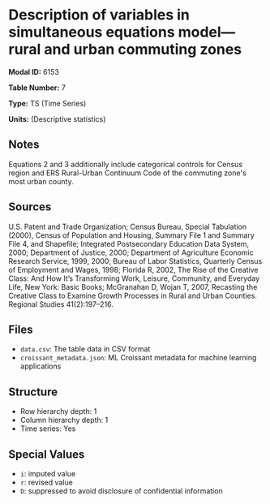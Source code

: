 # Description of variables in simultaneous equations model&#8212;rural and urban commuting zones

**Modal ID:** 6153

**Table Number:** 7

**Type:** TS (Time Series)

**Units:** (Descriptive statistics)

## Notes

Equations 2 and 3 additionally include categorical controls for Census region and ERS Rural-Urban Continuum Code of the commuting zone's most urban county.

## Sources

U.S. Patent and Trade Organization; Census Bureau, Special Tabulation (2000), Census of Population and Housing, Summary File 1 and Summary File 4, and Shapefile; Integrated Postsecondary Education Data System, 2000; Department of Justice, 2000; Department of Agriculture Economic Research Service, 1999, 2000; Bureau of Labor Statistics, Quarterly Census of Employment and Wages, 1998; Florida R, 2002, The Rise of the Creative Class: And How It’s Transforming Work, Leisure, Community, and Everyday Life, New York: Basic Books; McGranahan D, Wojan T, 2007, Recasting the Creative Class to Examine Growth Processes in Rural and Urban Counties. Regional Studies 41(2):197–216.

## Files

- `data.csv`: The table data in CSV format
- `croissant_metadata.json`: ML Croissant metadata for machine learning applications

## Structure

- Row hierarchy depth: 1
- Column hierarchy depth: 1
- Time series: Yes

## Special Values

- `i`: imputed value
- `r`: revised value
- `D`: suppressed to avoid disclosure of confidential information
